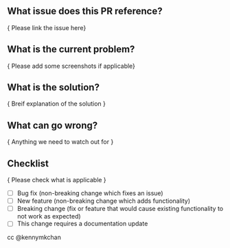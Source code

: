 ## What issue does this PR reference?
{ Please link the issue here}

## What is the current problem?
{ Please add some screenshots if applicable}

## What is the solution?
{ Breif explanation of the solution }

## What can go wrong?
{ Anything we need to watch out for }

## Checklist
{ Please check what is applicable }

- [ ] Bug fix (non-breaking change which fixes an issue)
- [ ] New feature (non-breaking change which adds functionality)
- [ ] Breaking change (fix or feature that would cause existing functionality to not work as expected)
- [ ] This change requires a documentation update

cc @kennymkchan
